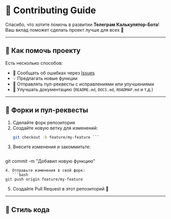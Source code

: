 # 🤝 Contributing Guide

Спасибо, что хотите помочь в развитии **Телеграм Калькулятор-Бота**!  
Ваш вклад поможет сделать проект лучше для всех 🙌

---

## 📌 Как помочь проекту

Есть несколько способов:
- 🐛 Сообщать об ошибках через [Issues](../../issues)
- 💡 Предлагать новые функции
- 🔧 Отправлять пул-реквесты с исправлениями или улучшениями
- 📝 Улучшать документацию (`README.md`, `DOCS.md`, `ROADMAP.md` и т.д.)

---

## 🔀 Форки и пул-реквесты

1. Сделайте форк репозитория  
2. Создайте новую ветку для изменений:
   ```bash
   git checkout -b feature/my-feature ```
3. Внесите изменения и закоммитьте:
   ```bash
git commit -m "Добавил новую функцию"
```
4. Отправьте изменения в свой форк:
   ```bash
git push origin feature/my-feature
```
5. Создайте Pull Request в этот репозиторий 🚀

---

## 🧹 Стиль кода
